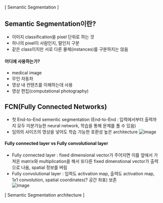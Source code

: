 [ Semantic Segmentation ]

## Semantic Segmentation이란?
- 이미지 classification을 pixel 단위로 하는 것  
- 하나의 pixel이 사람인지, 말인지 구분  
- 같은 class이지만 서로 다른 물체(instances)를 구분하지는 않음  

#### 어디에 사용하는가?
- medical image
- 무인 자동차
- 영상 내 컨텐츠를 이해하는데 사용
- 영상 편집(computational photography)

## FCN(Fully Connected Networks)
- 첫 End-to-End sementic segmentation (End-to-End : 입력에서부터 출력까지 모두 미분가능한 neural network, 학습을 통해 문제를 풀 수 있음)
- 임의의 사이즈의 영상을 넣어도 학습 가능한 호환성 높은 architecture
![image](https://user-images.githubusercontent.com/51853700/132618059-5c266715-d916-4364-99cc-5616082f68b7.png)



#### Fully connected layer vs Fully convolutional layer 
- Fully connected layer : fixed dimensional vector가 주어지면 이를 앞에서 가져온 matrix와 multiplication을 해서 또다른 fixed dimenstional vector가 출력으로 나옴, spatial 정보를 버림  
- Fully convolutional layer : 입력도 activation map, 출력도 activation map, 1x1 convolution, spatial coordinates(? 공간 좌표) 보존  
![image](https://user-images.githubusercontent.com/51853700/132618167-5af31fed-7368-42ae-b4e7-db6fc280ac6e.png)



[ Semantic Segmentation architecture ]
